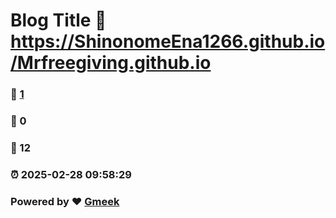 # Blog Title :link: https://ShinonomeEna1266.github.io/Mrfreegiving.github.io 
### :page_facing_up: [1](https://ShinonomeEna1266.github.io/Mrfreegiving.github.io/tag.html) 
### :speech_balloon: 0 
### :hibiscus: 12 
### :alarm_clock: 2025-02-28 09:58:29 
### Powered by :heart: [Gmeek](https://github.com/Meekdai/Gmeek)
